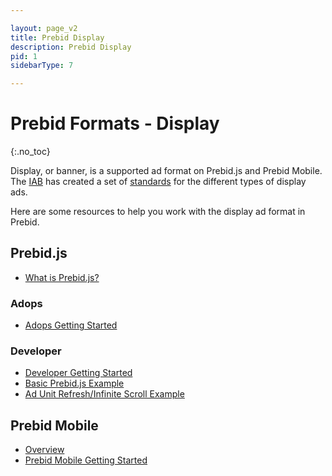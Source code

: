 ```yaml
---

layout: page_v2
title: Prebid Display
description: Prebid Display
pid: 1
sidebarType: 7

---
```


# Prebid Formats - Display
{:.no_toc}

Display, or banner, is a supported ad format on Prebid.js and Prebid Mobile. The [IAB](https://www.iab.com/) has created a set of [standards](https://www.iab.com/newadportfolio/) for the different types of display ads.

Here are some resources to help you work with the display ad format in Prebid.

## Prebid.js

- [What is Prebid.js?]({{site.baseurl}}/prebid/prebidjs.html)

### Adops

- [Adops Getting Started]({{site.baseurl}}/overview/getting-started.html)

### Developer

- [Developer Getting Started]({{site.baseurl}}/dev-docs/getting-started.html)
- [Basic Prebid.js Example]({{site.baseurl}}/dev-docs/examples/basic-example.html)
- [Ad Unit Refresh/Infinite Scroll Example]({{site.baseurl}}/dev-docs/examples/adunit-refresh.html)

## Prebid Mobile

- [Overview]({{site.baseurl}}/prebid-mobile/prebid-mobile.html)
- [Prebid Mobile Getting Started]({{site.baseurl}}/prebid-mobile/prebid-mobile-pbs.html)
